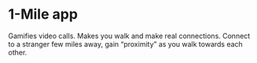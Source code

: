 # 1-Mile app

Gamifies video calls. Makes you walk and make real connections. Connect to a stranger few miles away, gain “proximity” as you walk towards each other.
